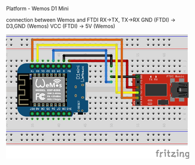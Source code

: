 Platform - Wemos D1 Mini

connection between Wemos and FTDI 
RX->TX, TX->RX
GND (FTDI) -> D3,GND (Wemos)
VCC (FTDI) -> 5V (Wemos)

<img src="images/wemos_ftdi.jpg" width="500">

